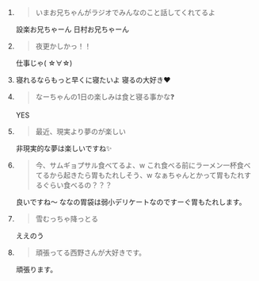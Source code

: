 1. > いまお兄ちゃんがラジオでみんなのこと話してくれてるよ

   設楽お兄ちゃーん 日村お兄ちゃーん

2. > 夜更かしかっ！！

   仕事じゃ( ☆∀☆)

3. 寝れるならもっと早くに寝たいよ 寝るの大好き❤

4. > なーちゃんの1日の楽しみは食と寝る事かな❓

   YES

5. > 最近、現実より夢のが楽しい

   非現実的な夢は楽しいですね✨

6. > 今、サムギョプサル食べてるよ、w これ食べる前にラーメン一杯食べてるから起きたら胃もたれしそう、w なぁちゃんとかって胃もたれするぐらい食べるの？？？

   良いですね～ ななの胃袋は弱小デリケートなのですーぐ胃もたれします。

7. > 雪むっちゃ降っとる

   ええのう

8. > 頑張ってる西野さんが大好きです。

   頑張ります。